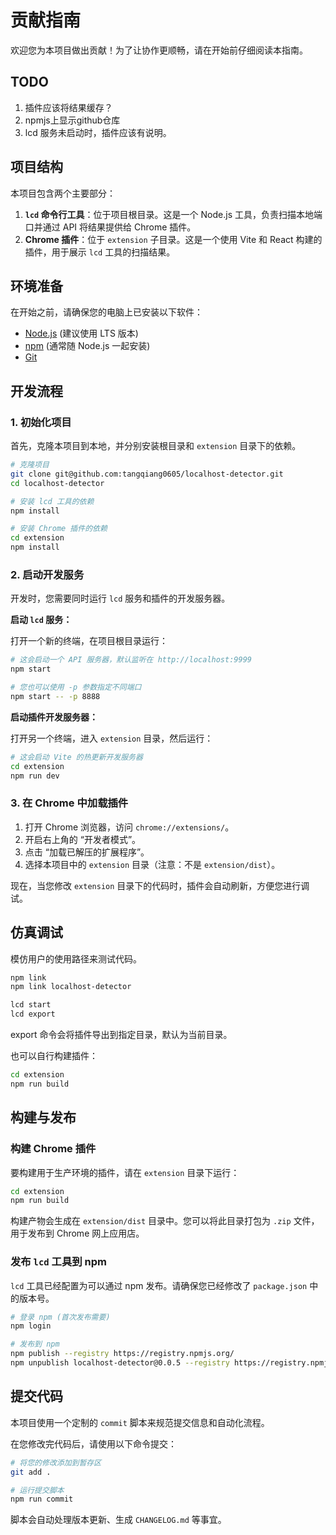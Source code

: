 # 贡献指南

欢迎您为本项目做出贡献！为了让协作更顺畅，请在开始前仔细阅读本指南。

## TODO

1. 插件应该将结果缓存？
2. npmjs上显示github仓库
3. lcd 服务未启动时，插件应该有说明。

## 项目结构

本项目包含两个主要部分：

1.  **`lcd` 命令行工具**：位于项目根目录。这是一个 Node.js 工具，负责扫描本地端口并通过 API 将结果提供给 Chrome 插件。
2.  **Chrome 插件**：位于 `extension` 子目录。这是一个使用 Vite 和 React 构建的插件，用于展示 `lcd` 工具的扫描结果。

## 环境准备

在开始之前，请确保您的电脑上已安装以下软件：

*   [Node.js](https://nodejs.org/) (建议使用 LTS 版本)
*   [npm](https://www.npmjs.com/) (通常随 Node.js 一起安装)
*   [Git](https://git-scm.com/)

## 开发流程

### 1. 初始化项目

首先，克隆本项目到本地，并分别安装根目录和 `extension` 目录下的依赖。

```bash
# 克隆项目
git clone git@github.com:tangqiang0605/localhost-detector.git
cd localhost-detector

# 安装 lcd 工具的依赖
npm install

# 安装 Chrome 插件的依赖
cd extension
npm install
```

### 2. 启动开发服务

开发时，您需要同时运行 `lcd` 服务和插件的开发服务器。

**启动 `lcd` 服务：**

打开一个新的终端，在项目根目录运行：

```bash
# 这会启动一个 API 服务器，默认监听在 http://localhost:9999
npm start

# 您也可以使用 -p 参数指定不同端口
npm start -- -p 8888
```

**启动插件开发服务器：**

打开另一个终端，进入 `extension` 目录，然后运行：

```bash
# 这会启动 Vite 的热更新开发服务器
cd extension
npm run dev
```

### 3. 在 Chrome 中加载插件

1.  打开 Chrome 浏览器，访问 `chrome://extensions/`。
2.  开启右上角的 “开发者模式”。
3.  点击 “加载已解压的扩展程序”。
4.  选择本项目中的 `extension` 目录（注意：不是 `extension/dist`）。

现在，当您修改 `extension` 目录下的代码时，插件会自动刷新，方便您进行调试。

## 仿真调试

模仿用户的使用路径来测试代码。

```bash
npm link
npm link localhost-detector

lcd start
lcd export
```

export 命令会将插件导出到指定目录，默认为当前目录。

也可以自行构建插件：

```bash
cd extension
npm run build
```


## 构建与发布

### 构建 Chrome 插件

要构建用于生产环境的插件，请在 `extension` 目录下运行：

```bash
cd extension
npm run build
```

构建产物会生成在 `extension/dist` 目录中。您可以将此目录打包为 `.zip` 文件，用于发布到 Chrome 网上应用店。

### 发布 `lcd` 工具到 npm

`lcd` 工具已经配置为可以通过 npm 发布。请确保您已经修改了 `package.json` 中的版本号。

```bash
# 登录 npm (首次发布需要)
npm login

# 发布到 npm
npm publish --registry https://registry.npmjs.org/
npm unpublish localhost-detector@0.0.5 --registry https://registry.npmjs.org/
```

## 提交代码

本项目使用一个定制的 `commit` 脚本来规范提交信息和自动化流程。

在您修改完代码后，请使用以下命令提交：

```bash
# 将您的修改添加到暂存区
git add .

# 运行提交脚本
npm run commit
```

脚本会自动处理版本更新、生成 `CHANGELOG.md` 等事宜。
